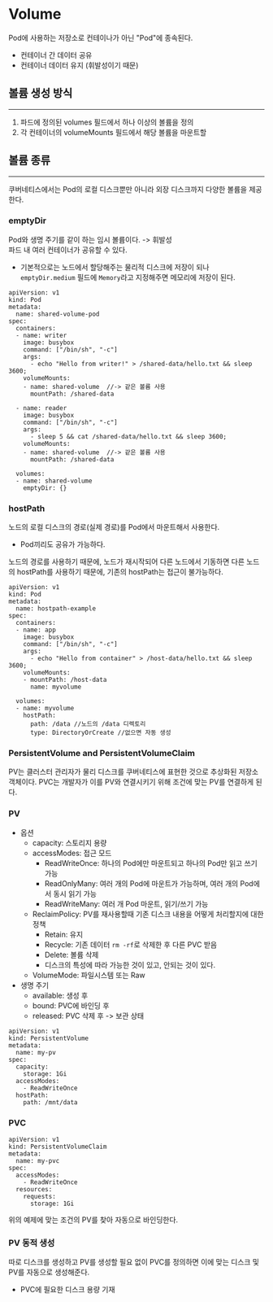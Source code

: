 # Volume

Pod에 사용하는 저장소로 컨테이나가 아닌 "Pod"에 종속된다.
- 컨테이너 간 데이터 공유
- 컨테이너 데이터 유지 (휘발성이기 때문)

## 볼륨 생성 방식
***
1. 파드에 정의된 volumes 필드에서 하나 이상의 볼륨을 정의
2. 각 컨테이너의 volumeMounts 필드에서 해당 볼륨을 마운트할

## 볼륨 종류
***
쿠버네티스에서는 Pod의 로컬 디스크뿐만 아니라 외장 디스크까지 다양한 볼륨을 제공한다.

### emptyDir
Pod와 생명 주기를 같이 하는 임시 볼륨이다. -> 휘발성<br>
파드 내 여러 컨테이너가 공유할 수 있다.
- 기본적으로는 노드에서 할당해주는 물리적 디스크에 저장이 되나 `emptyDir.medium` 필드에 `Memory`라고 지정해주면
메모리에 저장이 된다.
~~~
apiVersion: v1
kind: Pod
metadata:
  name: shared-volume-pod
spec:
  containers:
  - name: writer
    image: busybox
    command: ["/bin/sh", "-c"]
    args:
      - echo "Hello from writer!" > /shared-data/hello.txt && sleep 3600;
    volumeMounts:
    - name: shared-volume  //-> 같은 볼륨 사용
      mountPath: /shared-data

  - name: reader
    image: busybox
    command: ["/bin/sh", "-c"]
    args:
      - sleep 5 && cat /shared-data/hello.txt && sleep 3600;
    volumeMounts:
    - name: shared-volume  //-> 같은 볼륨 사용
      mountPath: /shared-data

  volumes:
  - name: shared-volume
    emptyDir: {}
~~~

### hostPath
노드의 로컬 디스크의 경로(실제 경로)를 Pod에서 마운트해서 사용한다.
- Pod끼리도 공유가 가능하다. 

노드의 경로를 사용하기 때문에, 노드가 재시작되어 다른 노드에서 기동하면 다른 노드의 hostPath를 사용하기 때문에, 기존의 hostPath는 접근이
불가능하다. 
~~~
apiVersion: v1
kind: Pod
metadata:
  name: hostpath-example
spec:
  containers:
  - name: app
    image: busybox
    command: ["/bin/sh", "-c"]
    args:
      - echo "Hello from container" > /host-data/hello.txt && sleep 3600;
    volumeMounts:
    - mountPath: /host-data
      name: myvolume

  volumes:
  - name: myvolume
    hostPath:
      path: /data //노드의 /data 디렉토리
      type: DirectoryOrCreate //없으면 자동 생성
~~~

### PersistentVolume and PersistentVolumeClaim
PV는 클러스터 관리자가 물리 디스크를 쿠버네티스에 표현한 것으로 추상화된 저장소 객체이다. PVC는 개발자가 이를 PV와 연결시키기 위해
조건에 맞는 PV를 연결하게 된다.

### PV
  - 옵션
    - capacity: 스토리지 용량
    - accessModes: 접근 모드
      - ReadWriteOnce: 하나의 Pod에만 마운트되고 하나의 Pod만 읽고 쓰기 가능
      - ReadOnlyMany: 여러 개의 Pod에 마운트가 가능하며, 여러 개의 Pod에서 동시 읽기 가능
      - ReadWriteMany: 여러 개 Pod 마운트, 읽기/쓰기 가능
    - ReclaimPolicy: PV를 재사용할때 기존 디스크 내용을 어떻게 처리할지에 대한 정책
      - Retain: 유지
      - Recycle: 기존 데이터 `rm -rf`로 삭제한 후 다른 PVC 받음
      - Delete: 볼륨 삭제
      - 디스크의 특성에 따라 가능한 것이 있고, 안되는 것이 있다.
    - VolumeMode: 파일시스템 또는 Raw
  - 생명 주기
    - available: 생성 후
    - bound: PVC에 바인딩 후
    - released: PVC 삭제 후 -> 보관 상태 
~~~
apiVersion: v1
kind: PersistentVolume
metadata:
  name: my-pv
spec:
  capacity:
    storage: 1Gi
  accessModes:
    - ReadWriteOnce
  hostPath:
    path: /mnt/data
~~~

### PVC
~~~
apiVersion: v1
kind: PersistentVolumeClaim
metadata:
  name: my-pvc
spec:
  accessModes:
    - ReadWriteOnce
  resources:
    requests:
      storage: 1Gi
~~~
위의 예제에 맞는 조건의 PV를 찾아 자동으로 바인딩한다.

### PV 동적 생성
따로 디스크를 생성하고 PV를 생성할 필요 없이 PVC를 정의하면 이에 맞는 디스크 및 PV를 자동으로 생성해준다.
- PVC에 필요한 디스크 용량 기재